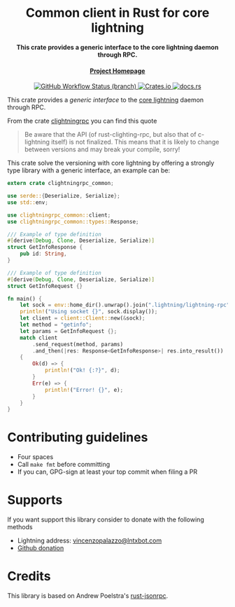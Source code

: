 <div align="center">
  <h1>Common client in Rust for core lightning</h1>

  <p>
    <strong>This crate provides a generic interface to the core lightning daemon through RPC.</strong>
  </p>

  <p>
  </p>

  <h4>
    <a href="https://github.com/laanwj/rust-clightning-rpc">Project Homepage</a>
  </h4>
 
  <a href="https://github.com/laanwj/rust-clightning-rpc/actions">
    <img alt="GitHub Workflow Status (branch)" src="https://img.shields.io/github/workflow/status/laanwj/rust-clightning-rpc/Integration%20testing/master?style=flat-square"/>
  </a>
  
  <a href="https://crates.io/clightningrpc">
    <img alt="Crates.io" src="https://img.shields.io/crates/v/clightningrpc-common?style=flat-square">
  </a>

  <a href="https://docs.rs/clightningrpc">
    <img alt="docs.rs" src="https://img.shields.io/docsrs/clightningrpc?style=flat-square"/>
  </a>

</div>

This crate provides a _generic interface_ to the [core lightning](https://github.com/ElementsProject/lightning) daemon through RPC.

From the crate [clightningrpc](../rpc) you can find this quote

>Be aware that the API (of rust-clighting-rpc, but also that of c-lightning
itself) is not finalized. This means that it is likely to change between versions and may break your
compile, sorry!

This crate solve the versioning with core lightning by offering a strongly type library with a generic interface, an example can be:

```rust
extern crate clightningrpc_common;

use serde::{Deserialize, Serialize};
use std::env;

use clightningrpc_common::client;
use clightningrpc_common::types::Response;

/// Example of type definition
#[derive(Debug, Clone, Deserialize, Serialize)]
struct GetInfoResponse {
    pub id: String,
}

/// Example of type definition
#[derive(Debug, Clone, Deserialize, Serialize)]
struct GetInfoRequest {}

fn main() {
    let sock = env::home_dir().unwrap().join(".lightning/lightning-rpc");
    println!("Using socket {}", sock.display());
    let client = client::Client::new(&sock);
    let method = "getinfo";
    let params = GetInfoRequest {};
    match client
        .send_request(method, params)
        .and_then(|res: Response<GetInfoResponse>| res.into_result())
    {
        Ok(d) => {
            println!("Ok! {:?}", d);
        }
        Err(e) => {
            println!("Error! {}", e);
        }
    }
}
```

# Contributing guidelines

- Four spaces
- Call `make fmt` before committing
- If you can, GPG-sign at least your top commit when filing a PR

# Supports

If you want support this library consider to donate with the following methods

- Lightning address: vincenzopalazzo@lntxbot.com
- [Github donation](https://github.com/sponsors/vincenzopalazzo)

# Credits

This library is based on Andrew Poelstra's [rust-jsonrpc](https://github.com/apoelstra/rust-jsonrpc).
